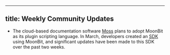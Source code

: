 
---
title: Weekly Community Updates
---

- The cloud-based documentation software [Moss](https://github.com/RedTTGMoss/moss-desktop) plans to adopt MoonBit as its plugin scripting language. In March, developers created an [SDK](https://github.com/RedTTGMoss/moos-sdk) using MoonBit, and significant updates have been made to this SDK over the past two weeks.